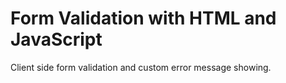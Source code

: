 # Form Validation with HTML and JavaScript

Client side form validation and custom error message showing.
